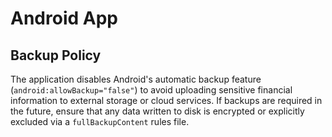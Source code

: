 # Android App

## Backup Policy

The application disables Android's automatic backup feature
(`android:allowBackup="false"`) to avoid uploading sensitive
financial information to external storage or cloud services. If backups
are required in the future, ensure that any data written to disk is
encrypted or explicitly excluded via a `fullBackupContent` rules file.

